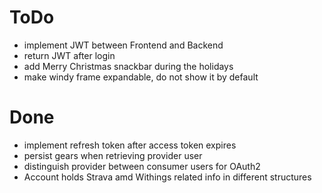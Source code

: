 # ToDo
- implement JWT between Frontend and Backend
- return JWT after login 
- add Merry Christmas snackbar during the holidays
- make windy frame expandable, do not show it by default

# Done
- implement refresh token after access token expires
- persist gears when retrieving provider user
- distinguish provider between consumer users for OAuth2
- Account holds Strava amd Withings related info in different structures